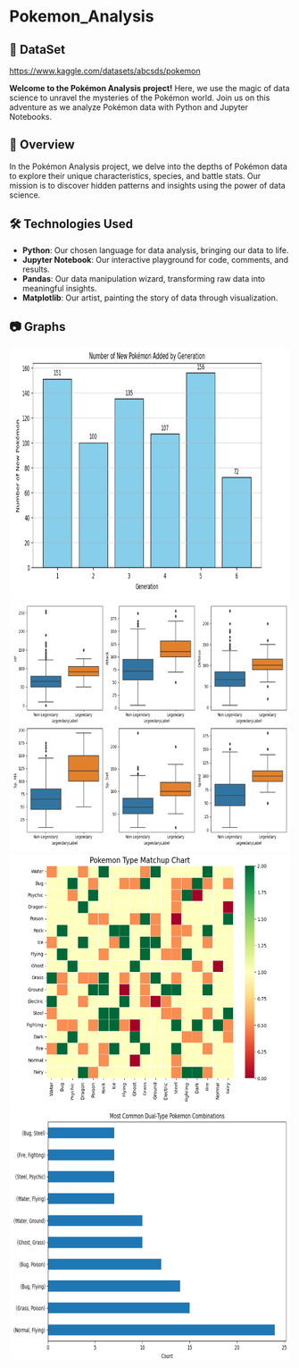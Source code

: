 # Pokemon_Analysis

## 🌟 DataSet
https://www.kaggle.com/datasets/abcsds/pokemon

**Welcome to the Pokémon Analysis project!** Here, we use the magic of data science to unravel the mysteries of the Pokémon world. Join us on this adventure as we analyze Pokémon data with Python and Jupyter Notebooks.

## 🌟 Overview

In the Pokémon Analysis project, we delve into the depths of Pokémon data to explore their unique characteristics, species, and battle stats. Our mission is to discover hidden patterns and insights using the power of data science.

## 🛠 Technologies Used

- **Python**: Our chosen language for data analysis, bringing our data to life.
- **Jupyter Notebook**: Our interactive playground for code, comments, and results.
- **Pandas**: Our data manipulation wizard, transforming raw data into meaningful insights.
- **Matplotlib**: Our artist, painting the story of data through visualization.

## 📷 Graphs
<img src="https://github.com/przemekrn/Pokemon_Analysis/blob/main/images/graph1.png" height="450" alt="Number of new pokemon added by generation">
<img src="https://github.com/przemekrn/Pokemon_Analysis/blob/main/images/graph2.png" height="450" width="1000" alt="differences between legendary and non-legendary pokemon">
<img src="https://github.com/przemekrn/Pokemon_Analysis/blob/main/images/graph3.png" height="450" width="1100" alt="Pokemon type matchup">
<img src="https://github.com/przemekrn/Pokemon_Analysis/blob/main/images/graph4.png" height="450" width="960"alt="Most common dual-type pokemon combinations">
